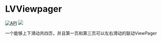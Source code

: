 # LVViewpager

[![API](https://img.shields.io/badge/API-17%2B-brightgreen.svg?style=flat)](https://android-arsenal.com/api?level=17)
[![](https://img.shields.io/badge/Author-Sence-orange.svg)](https://github.com/sunthreeday/LevelVerticalViewpager)

一个能够上下滑动共四页，并且第一页和第三页可以左右滑动的联动ViewPager
